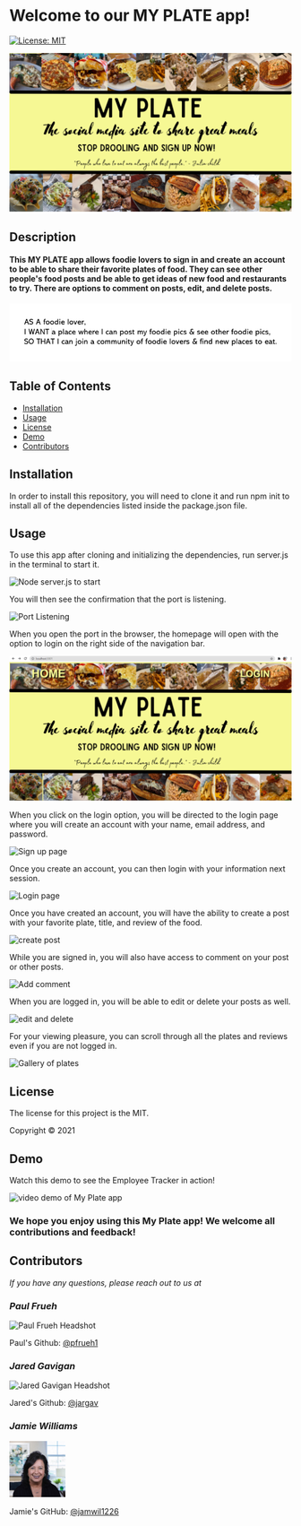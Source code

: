 # Welcome to our MY PLATE app!

[![License: MIT](https://img.shields.io/badge/License-MIT-yellow.svg)](https://opensource.org/licenses/MIT)

![My Plate Homepage Image](./public/stylesheets/images/my-plate-homepage-image.png)
## Description

#### This MY PLATE app allows foodie lovers to sign in and create an account to be able to share their favorite plates of food. They can see other people's food posts and be able to get ideas of new food and restaurants to try. There are options to comment on posts, edit, and delete posts.
![User Story](./public/stylesheets/images/user-story.png)

## Table of Contents
* [Installation](#installation)
* [Usage](#usage)
* [License](#license)
* [Demo](#demo)
* [Contributors](#contributors)


## Installation
In order to install this repository, you will need to clone it and run npm init to install all of the dependencies listed inside the package.json file.

## Usage
To use this app after cloning and initializing the dependencies, run server.js in the terminal to start it.

![Node server.js to start](./public/stylesheets/images/nodeserver.png)

You will then see the confirmation that the port is listening.

![Port Listening](.public/stylesheets/images/port-listening.png)

When you open the port in the browser, the homepage will open with the option to login on the right side of the navigation bar.

![Homepage with login](./public/stylesheets/images/homepage-login.png)

When you click on the login option, you will be directed to the login page where you will create an account with your name, email address, and password.

![Sign up page](.public/stylesheets//images/sign-up.png)

Once you create an account, you can then login with your information next session.

![Login page](.public/stylesheets/images/login.png)

Once you have created an account, you will have the ability to create a post with your favorite plate, title, and review of the food.

![create post](.public/stylesheets/images/create-post.png)

While you are signed in, you will also have access to comment on your post or other posts.

![Add comment](.public/stylesheets/images/add-.comment)


When you are logged in, you will be able to edit or delete your posts as well.

![edit and delete](.public/stylesheets/images/edit-delete.png)

For your viewing pleasure, you can scroll through all the plates and reviews even if you are not logged in.

![Gallery of plates](.public/stylesheets/images/gallery-of-plates.png)


## License
The license for this project is the MIT.

Copyright © 2021


## Demo
Watch this demo to see the Employee Tracker in action!

![video demo of My Plate app](https://)


### We hope you enjoy using this My Plate app! We welcome all contributions and feedback!


## Contributors
*If you have any questions, please reach out to us at*

### _Paul Frueh_ 
![Paul Frueh Headshot](./images/paul-frueh-headshot.png)

Paul's Github: [@pfrueh1](https://github.com/pfrueh1/)

### _Jared Gavigan_ 
![Jared Gavigan Headshot](./images/jared-gavigan-headshot.png)

Jared's Github: [@jargav](https://github.com/Jargav)

### _Jamie Williams_ 

![Jamie Williams Headshot](./public/stylesheets/images/jamie-williams-headshot.png)

Jamie's GitHub: [@jamwil1226](https://github.com/jamwil1226/)



